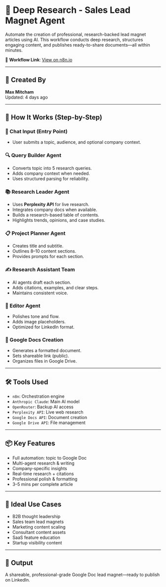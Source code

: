 
# 🧠 Deep Research - Sales Lead Magnet Agent

Automate the creation of professional, research-backed lead magnet articles using AI. This workflow conducts deep research, structures engaging content, and publishes ready-to-share documents—all within minutes.

🔗 **Workflow Link**: [View on n8n.io](https://n8n.io/workflows/4721-deep-research-sales-lead-magnet-agent/)

---

## 👤 Created By

**Max Mitcham**  
Updated: 4 days ago

---

## 🧩 How It Works (Step-by-Step)

### 📝 Chat Input (Entry Point)
- User submits a topic, audience, and optional company context.

### 🔍 Query Builder Agent
- Converts topic into 5 research queries.
- Adds company context when needed.
- Uses structured parsing for reliability.

### 📚 Research Leader Agent
- Uses **Perplexity API** for live research.
- Integrates company docs when available.
- Builds a research-based table of contents.
- Highlights trends, opinions, and case studies.

### 📋 Project Planner Agent
- Creates title and subtitle.
- Outlines 8–10 content sections.
- Provides prompts for each section.

### ✍️ Research Assistant Team
- AI agents draft each section.
- Adds citations, examples, and clear steps.
- Maintains consistent voice.

### 📝 Editor Agent
- Polishes tone and flow.
- Adds image placeholders.
- Optimized for LinkedIn format.

### 📄 Google Docs Creation
- Generates a formatted document.
- Sets shareable link (public).
- Organizes files in Google Drive.

---

## 🛠️ Tools Used

- `n8n`: Orchestration engine  
- `Anthropic Claude`: Main AI model  
- `OpenRouter`: Backup AI access  
- `Perplexity API`: Live web research  
- `Google Docs API`: Document creation  
- `Google Drive API`: File management  

---

## 📦 Key Features

- Full automation: topic to Google Doc  
- Multi-agent research & writing  
- Company-specific insights  
- Real-time research + citations  
- Professional polish & formatting  
- 3–5 mins per complete article  

---

## 🚀 Ideal Use Cases

- B2B thought leadership  
- Sales team lead magnets  
- Marketing content scaling  
- Consultant content assets  
- SaaS feature education  
- Startup visibility content  

---

## 📄 Output

A shareable, professional-grade Google Doc lead magnet—ready to publish on LinkedIn.


